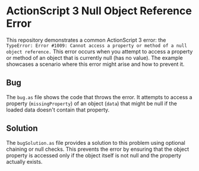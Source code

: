 # ActionScript 3 Null Object Reference Error

This repository demonstrates a common ActionScript 3 error: the `TypeError: Error #1009: Cannot access a property or method of a null object reference.`  This error occurs when you attempt to access a property or method of an object that is currently null (has no value).  The example showcases a scenario where this error might arise and how to prevent it.

## Bug

The `bug.as` file shows the code that throws the error. It attempts to access a property (`missingProperty`) of an object (`data`) that might be null if the loaded data doesn't contain that property.

## Solution

The `bugSolution.as` file provides a solution to this problem using optional chaining or null checks.  This prevents the error by ensuring that the object property is accessed only if the object itself is not null and the property actually exists.
